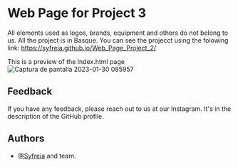 
# Web Page for Project 3

All elements used as logos, brands, equipment and others do not belong to us. All the project is in Basque. 
You can see the projecct using the folowing link: https://syfreia.github.io/Web_Page_Project_2/


This is a preview of the Index.html page
![Captura de pantalla 2023-01-30 085957](https://user-images.githubusercontent.com/91333171/215421456-43051ecf-828b-4bff-adfa-d8249db2925b.png)



## Feedback

If you have any feedback, please reach out to us at our Instagram.
It's in the description of the GitHub profile.


## Authors

- [@Syfreia](https://github.com/Syfreia) and team.


